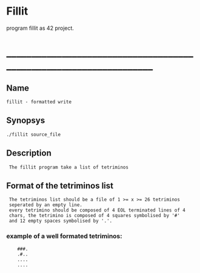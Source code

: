 # Fillit
program fillit as 42 project.
# __________________________________________________________________


##  Name
    fillit - formatted write

##  Synopsys
    ./fillit source_file
  
##  Description
     The fillit program take a list of tetriminos 
       
##  Format of the tetriminos list
     The tetriminos list should be a file of 1 >= x >= 26 tetriminos
     seperated by an empty line.
     every tetrimino should be composed of 4 EOL terminated lines of 4
     chars, the tetrimino is composed of 4 squares symbolised by '#' 
     and 12 empty spaces symbolised by '.'.
     
 ###    example of a well formated tetriminos:
        ###.
        .#..
        ....
        ....
      
